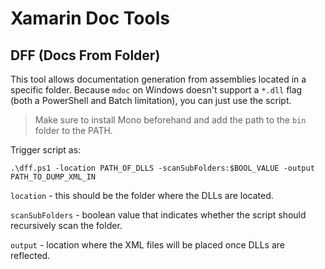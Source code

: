 # Xamarin Doc Tools

## DFF (Docs From Folder)
This tool allows documentation generation from assemblies located in a specific folder. Because `mdoc` on Windows doesn't support a `*.dll` flag (both a PowerShell and Batch limitation), you can just use the script.

> Make sure to install Mono beforehand and add the path to the `bin` folder to the PATH.

Trigger script as:

```
.\dff.ps1 -location PATH_OF_DLLS -scanSubFolders:$BOOL_VALUE -output PATH_TO_DUMP_XML_IN
```

`location` - this should be the folder where the DLLs are located.

`scanSubFolders` - boolean value that indicates whether the script should recursively scan the folder.

`output` - location where the XML files will be placed once DLLs are reflected.
